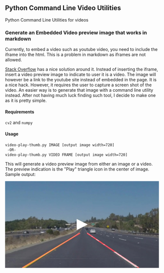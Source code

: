 ## Python Command Line Video Utilities

Python Command Line Utilities for videos

### Generate an Embedded Video preview image that works in markdown

Currently, to embed a video such as youtube video, you need to include the iframe into the html. This is a problem in markdown as iframes are not allowed.

[Stack Overflow](https://stackoverflow.com/questions/11804820/embed-a-youtube-video) has a nice solution around it. Instead of inserting the iframe, insert a video preview image to indicate to user it is a video. The image will however be a link to the youtube site instead of embedded in the page. It is a nice hack. However, it requires the user to capture a screen shot of the video.  An easier way is to generate that image with a command line utility instead. After not having much luck finding such tool, I decide to make one as it is pretty simple.

#### Requirements
`cv2` and `numpy`

#### Usage
``` 
video-play-thumb.py IMAGE [output image width=720]
 -OR-
video-play-thumb.py VIDEO FRAME [output image width=720]
```

This will generate a video preview image from either an image or a video. The preview indication is the "Play" triangle icon in the center of image. Sample output:

![](assets/out-yellow-720thumb.jpg "Embedded Video Preview Image")

